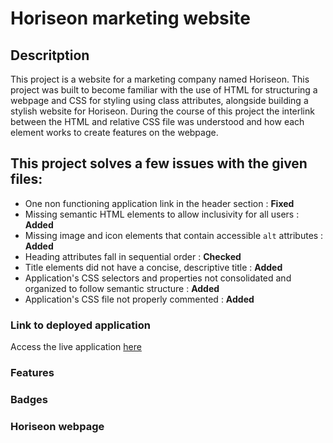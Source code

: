# Horiseon marketing website

## Descritption
This project is a website for a marketing company named Horiseon. This project was built to become familiar with the use of HTML for structuring a webpage and CSS for styling using class attributes, alongside building a stylish website for Horiseon. During the course of this project the interlink between the HTML and relative CSS file was understood and how each element works to create features on the webpage. 

## This project solves a few issues with the given files:  
* One non functioning application link in the header section : **Fixed**
* Missing semantic HTML elements to allow inclusivity for all users : **Added**
* Missing image and icon elements that contain accessible `alt` attributes : **Added**
* Heading attributes fall in sequential order : **Checked**
* Title elements did not have a concise, descriptive title : **Added**
* Application's CSS selectors and properties not consolidated and organized to follow semantic structure : **Added**
* Application's CSS file not properly commented : **Added**

### Link to deployed application
Access the live application [here]()
### Features

### Badges

### Horiseon webpage

